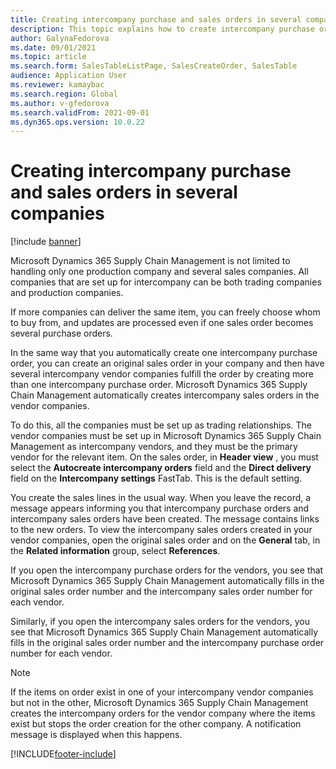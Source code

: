 ```yaml
---
title: Creating intercompany purchase and sales orders in several companies
description: This topic explains how to create intercompany purchase orders or sales orders in several companies
author: GalynaFedorova
ms.date: 09/01/2021
ms.topic: article
ms.search.form: SalesTableListPage, SalesCreateOrder, SalesTable
audience: Application User
ms.reviewer: kamaybac
ms.search.region: Global
ms.author: v-gfedorova
ms.search.validFrom: 2021-09-01
ms.dyn365.ops.version: 10.0.22
---
```


# Creating intercompany purchase and sales orders in several companies

[!include [banner](../../includes/banner.md)]

Microsoft Dynamics 365 Supply Chain Management  is not limited to handling only one production company and several sales companies. All companies that are set up for intercompany can be both trading companies and production companies.

If more companies can deliver the same item, you can freely choose whom to buy from, and updates are processed even if one sales order becomes several purchase orders.

In the same way that you automatically create one intercompany purchase order, you can create an original sales order in your company and then have several intercompany vendor companies fulfill the order by creating more than one intercompany purchase order. Microsoft Dynamics 365 Supply Chain Management  automatically creates intercompany sales orders in the vendor companies.

To do this, all the companies must be set up as trading relationships. The vendor companies must be set up in Microsoft Dynamics 365 Supply Chain Management as intercompany vendors, and they must be the primary vendor for the relevant item. On the sales order, in  **Header view** , you must select the  **Autocreate intercompany orders**  field and the  **Direct delivery**  field on the  **Intercompany settings**  FastTab. This is the default setting.

You create the sales lines in the usual way. When you leave the record, a message appears informing you that intercompany purchase orders and intercompany sales orders have been created. The message contains links to the new orders. To view the intercompany sales orders created in your vendor companies, open the original sales order and on the  **General**  tab, in the  **Related information**  group, select  **References**.

If you open the intercompany purchase orders for the vendors, you see that Microsoft Dynamics 365 Supply Chain Management automatically fills in the original sales order number and the intercompany sales order number for each vendor.

Similarly, if you open the intercompany sales orders for the vendors, you see that Microsoft Dynamics 365 Supply Chain Management automatically fills in the original sales order number and the intercompany purchase order number for each vendor.

> [!NOTE]
> If the items on order exist in one of your intercompany vendor companies but not in the other, Microsoft Dynamics 365 Supply Chain Management creates the intercompany orders for the vendor company where the items exist but stops the order creation for the other company. A notification message is displayed when this happens.

[!INCLUDE[footer-include](../../includes/footer-banner.md)]